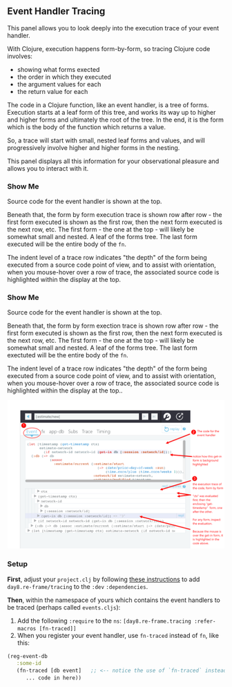## Event Handler Tracing

This panel allows you to look deeply into the execution trace of your event handler.

With Clojure, execution happens form-by-form, so tracing Clojure code involves: 
  - showing what forms exected 
  - the order in which they executed 
  - the argument values for each 
  - the return value for each

The code in a Clojure function, like an event handler, is a tree of forms. Execution starts at a leaf form of this tree, and works its way up to higher and higher forms and ultimately the root of the tree. In the end, it is the form which is the body of the function which returns a value.

So, a trace will start with small, nested leaf forms and values, and will progressively involve higher and higher forms in the nesting.

This panel displays all this information for your observational pleasure and allows you to interact with it.

### Show Me

Source code for the event handler is shown at the top. 

Beneath that, the form by form execution trace is shown row after row - the first form executed is shown as the first row, then the next form executed is the next row, etc. The first form - the one at the top - will likely be somewhat small and nested. A leaf of the forms tree. The last form executed will be the entire body of the `fn`.

The indent level of a trace row indicates "the depth" of the form being executed from a source code point of view, and to assist with orientation, when you mouse-hover over a row of trace, the associated source code is highlighted within the display at the top.


### Show Me

Source code for the event handler is shown at the top. 

Beneath that, the form by form exection trace is shown row after row - the first form executed is shown as the first row, then the next form executed is the next row, etc. The first form - the one at the top - will likely be somewhat small and nested. A leaf of the forms tree. The last form exectuted will be the entire body of the `fn`.

The indent level of a trace row indicates "the depth" of the form being executed from a source code point of view, and to assist with orientation, when you mouse-hover over a row of trace, the associated source code is highlighted within the display at the top..

![Estim8 demo](/docs/images/estim8-demo.png)

### Setup

**First**, adjust your `project.clj` by following [these instructions](https://github.com/Day8/re-frame-debux/blob/master/README.md#installation) to add `day8.re-frame/tracing` to the `:dev` `:dependencies`. 
 
**Then**, within the namespace of yours which contains the event handlers to be traced (perhaps called `events.cljs`):

 1. Add the following `:require` to the `ns`:  `[day8.re-frame.tracing :refer-macros [fn-traced]]`
 2. When you register your event handler, use `fn-traced` instead of `fn`, like this: 
 
 ```clj
 (reg-event-db 
    :some-id
    (fn-traced [db event]   ;; <-- notice the use of `fn-traced` instead of `fn`
       ... code in here))
 ```
